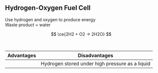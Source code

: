 ## Hydrogen-Oxygen Fuel Cell

Use hydrogen and oxygen to produce energy \
Waste product = water

$$
\ce{2H2 + O2 -> 2H2O}
$$

<br>

| Advantages | Disadvantages                                   |
| ---------- | ----------------------------------------------- |
|            | Hydrogen stored under high pressure as a liquid |
